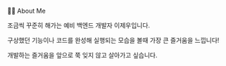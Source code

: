 🙌🏻 About Me

조금씩 꾸준히 해가는 예비 백엔드 개발자 이제우입니다.

구상했던 기능이나 코드를 완성해 실행되는 모습을 볼때 가장 큰 즐거움을 느낍니다!

개발하는 즐거움을 앞으로 쭉 잊지 않고 살아가고 싶습니다.
